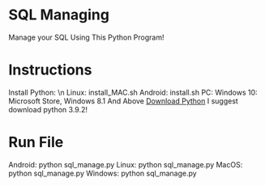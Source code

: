 # SQL Managing
 Manage your SQL Using This Python Program!

# Instructions
Install Python: \n
Linux: install_MAC.sh
Android: install.sh
PC: Windows 10: Microsoft Store, Windows 8.1 And Above [Download Python](https://www.python.org/downloads/) I suggest download python 3.9.2!

# Run File
Android: python sql_manage.py
Linux: python sql_manage.py
MacOS: python sql_manage.py
Windows: python sql_manage.py
